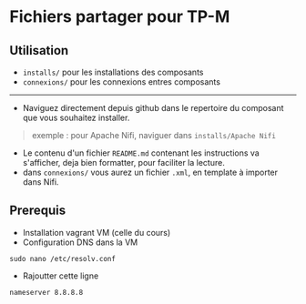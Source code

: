 # Fichiers partager pour TP-M

## Utilisation
- `installs/` pour les installations des composants
- `connexions/` pour les connexions entres composants

---

- Naviguez directement depuis github dans le repertoire du composant que vous souhaitez installer.

> exemple : pour Apache Nifi, naviguer dans `installs/Apache Nifi` 
 
- Le contenu d'un fichier `README.md` contenant les instructions va s'afficher, deja bien formatter, pour faciliter la lecture.
- dans `connexions/` vous aurez un fichier `.xml`, en template à importer dans Nifi.

## Prerequis

* Installation vagrant VM (celle du cours)
* Configuration DNS dans la VM
```
sudo nano /etc/resolv.conf
```

* Rajoutter cette ligne
```
nameserver 8.8.8.8
```
